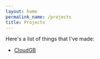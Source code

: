 ```yaml
---
layout: home
permalink_name: /projects
title: Projects
---
```


Here's a list of things that I've made:
- [CloudGB](/projects/cloudgb.html)
